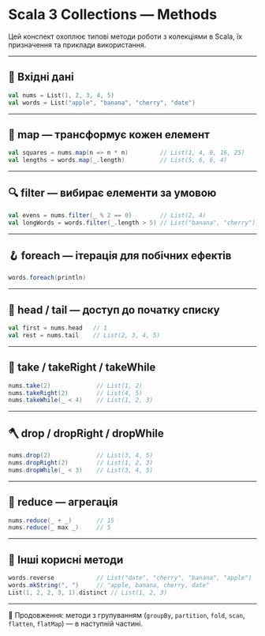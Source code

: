 # Scala 3 Collections — Methods

Цей конспект охоплює типові методи роботи з колекціями в Scala, їх призначення та приклади використання.

---

## 🔂 Вхідні дані

```scala
val nums = List(1, 2, 3, 4, 5)
val words = List("apple", "banana", "cherry", "date")
```

---

## 🔁 map — трансформує кожен елемент

```scala
val squares = nums.map(n => n * n)         // List(1, 4, 9, 16, 25)
val lengths = words.map(_.length)          // List(5, 6, 6, 4)
```

---

## 🔍 filter — вибирає елементи за умовою

```scala
val evens = nums.filter(_ % 2 == 0)        // List(2, 4)
val longWords = words.filter(_.length > 5) // List("banana", "cherry")
```

---

## 🪝 foreach — ітерація для побічних ефектів

```scala
words.foreach(println)
```

---

## 🎯 head / tail — доступ до початку списку

```scala
val first = nums.head   // 1
val rest = nums.tail    // List(2, 3, 4, 5)
```

---

## 🎣 take / takeRight / takeWhile

```scala
nums.take(2)             // List(1, 2)
nums.takeRight(2)        // List(4, 5)
nums.takeWhile(_ < 4)    // List(1, 2, 3)
```

---

## 🪓 drop / dropRight / dropWhile

```scala
nums.drop(2)             // List(3, 4, 5)
nums.dropRight(2)        // List(1, 2, 3)
nums.dropWhile(_ < 3)    // List(3, 4, 5)
```

---

## 🧮 reduce — агрегація

```scala
nums.reduce(_ + _)       // 15
nums.reduce(_ max _)     // 5
```

---

## 🎁 Інші корисні методи

```scala
words.reverse            // List("date", "cherry", "banana", "apple")
words.mkString(", ")     // "apple, banana, cherry, date"
List(1, 2, 2, 3, 1).distinct // List(1, 2, 3)
```

---

📌 Продовження: методи з групуванням (`groupBy`, `partition`, `fold`, `scan`, `flatten`, `flatMap`) — в наступній частині.